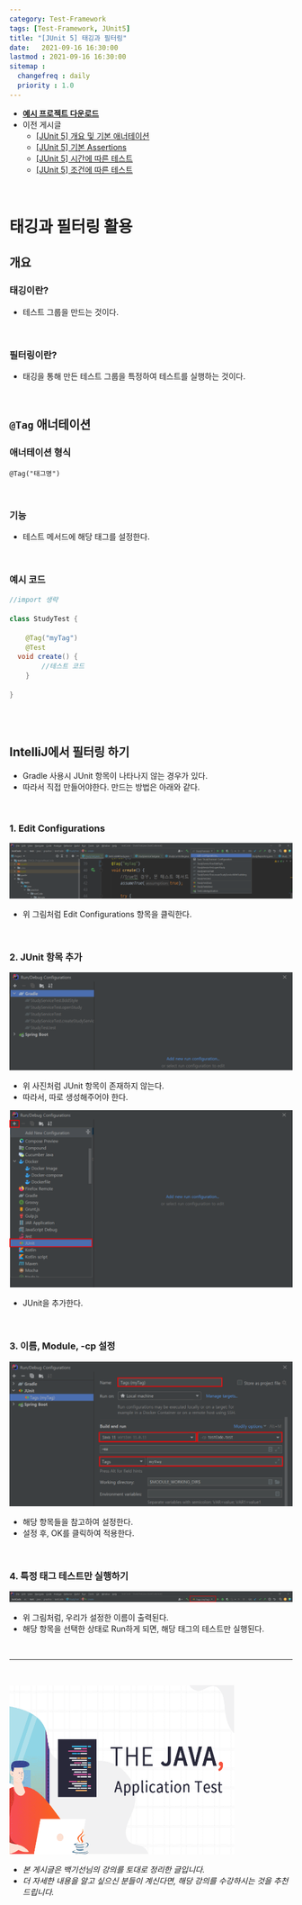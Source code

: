 ```yaml
---
category: Test-Framework
tags: [Test-Framework, JUnit5]
title: "[JUnit 5] 태깅과 필터링"
date:   2021-09-16 16:30:00 
lastmod : 2021-09-16 16:30:00
sitemap :
  changefreq : daily
  priority : 1.0
---
```


- **[예시 프로젝트 다운로드](https://github.com/TaegyunWoo/Spring-Test-Code-Example)**
- 이전 게시글
    - [[JUnit 5] 개요 및 기본 애너테이션](https://taegyunwoo.github.io/test-framework/TestFramework_JUnit5_SummaryAndBasicAnnotation)
    - [[JUnit 5] 기본 Assertions](https://taegyunwoo.github.io/test-framework/TestFramework_JUnit5_BasicAssertions)
    - [[JUnit 5] 시간에 따른 테스트](https://taegyunwoo.github.io/test-framework/TestFramework_JUnit5_TimeAssertions)
    - [[JUnit 5] 조건에 따른 테스트](https://taegyunwoo.github.io/test-framework/TestFramework_JUnit5_ConditionalAssertions)

<br/>

# 태깅과 필터링 활용

## 개요

### 태깅이란?

- 테스트 그룹을 만드는 것이다.

<br/>

### 필터링이란?

- 태깅을 통해 만든 테스트 그룹을 특정하여 테스트를 실행하는 것이다.

<br/>

## `@Tag` 애너테이션

### 애너테이션 형식

`@Tag("태그명")`

<br/>

### 기능

- 테스트 메서드에 해당 태그를 설정한다.

<br/>

### 예시 코드

```java
//import 생략

class StudyTest {
	
	@Tag("myTag")
	@Test
  void create() {
		//테스트 코드
	}
 
}
```

<br/><br/>

## IntelliJ에서 필터링 하기

- Gradle 사용시 JUnit 항목이 나타나지 않는 경우가 있다.
- 따라서 직접 만들어야한다. 만드는 방법은 아래와 같다.

<br/>

### 1. Edit Configurations

![Untitled](/assets/img/2021-09-16-TestFramework_JUnit5_Tagging/Untitled%201.png)

- 위 그림처럼 Edit Configurations 항목을 클릭한다.

<br/>

### 2. JUnit 항목 추가

![Untitled](/assets/img/2021-09-16-TestFramework_JUnit5_Tagging/Untitled%202.png)

- 위 사진처럼 JUnit 항목이 존재하지 않는다.
- 따라서, 따로 생성해주어야 한다.

![Untitled](/assets/img/2021-09-16-TestFramework_JUnit5_Tagging/Untitled%203.png)

- JUnit을 추가한다.

<br/>

### 3. 이름, Module, -cp 설정

![Untitled](/assets/img/2021-09-16-TestFramework_JUnit5_Tagging/Untitled%204.png)

- 해당 항목들을 참고하여 설정한다.
- 설정 후, OK를 클릭하여 적용한다.

<br/>

### 4. 특정 태그 테스트만 실행하기

![Untitled](/assets/img/2021-09-16-TestFramework_JUnit5_Tagging/Untitled%205.png)

- 위 그림처럼, 우리가 설정한 이름이 출력된다.
- 해당 항목을 선택한 상태로 Run하게 되면, 해당 태그의 테스트만 실행된다.

<br>

---

<br>

<a href="https://inf.run/htNB"><img src="/assets/img/Inflearn_Java_Test/logo.png" width="400px" height="300px"></a>

- *본 게시글은 백기선님의 강의를 토대로 정리한 글입니다.*
- *더 자세한 내용을 알고 싶으신 분들이 계신다면, 해당 강의를 수강하시는 것을 추천드립니다.*